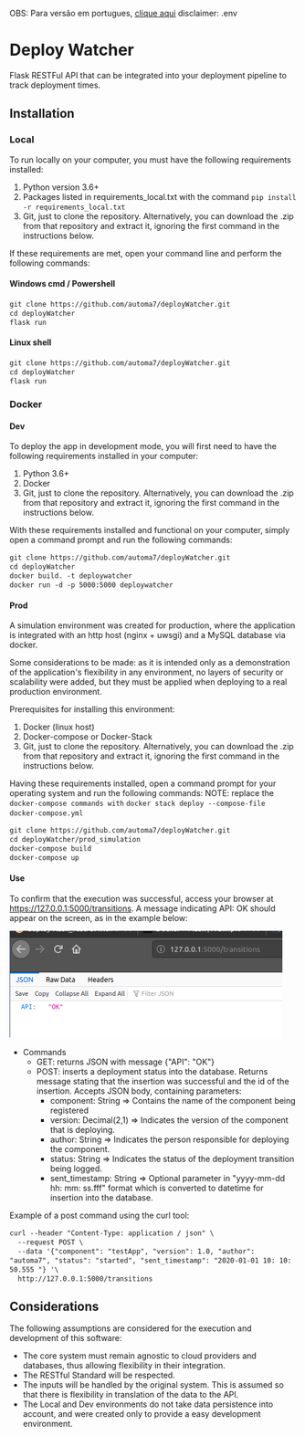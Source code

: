 OBS: Para versão em portugues, [clique aqui](README_ptBR.md)
disclaimer: .env 
# Deploy Watcher

Flask RESTFul API that can be integrated into your deployment pipeline to track deployment times.

## Installation

### Local
To run locally on your computer, you must have the following requirements installed:
1. Python version 3.6+
2. Packages listed in requirements_local.txt with the command `pip install -r requirements_local.txt`
3. Git, just to clone the repository. Alternatively, you can download the .zip from that repository and extract it,
ignoring the first command in the instructions below.

If these requirements are met, open your command line and perform the following commands:
#### Windows cmd / Powershell
    git clone https://github.com/automa7/deployWatcher.git
    cd deployWatcher
    flask run
    
#### Linux shell
    git clone https://github.com/automa7/deployWatcher.git
    cd deployWatcher
    flask run

### Docker
#### Dev
To deploy the app in development mode, you will first need to have the following requirements installed in your
computer:
1. Python 3.6+
2. Docker
3. Git, just to clone the repository. Alternatively, you can download the .zip from that repository and extract it,
ignoring the first command in the instructions below.

With these requirements installed and functional on your computer, simply open a command prompt and run the following
commands:

    git clone https://github.com/automa7/deployWatcher.git
    cd deployWatcher
    docker build. -t deploywatcher
    docker run -d -p 5000:5000 deploywatcher

#### Prod
A simulation environment was created for production, where the application is integrated with an http host (nginx + 
uwsgi) and a MySQL database via docker.

Some considerations to be made: as it is intended only as a demonstration of the application's flexibility in any 
environment, no layers of security or scalability were added, but they must be applied when deploying to a real 
production environment.

Prerequisites for installing this environment:
1. Docker (linux host)
2. Docker-compose or Docker-Stack
3. Git, just to clone the repository. Alternatively, you can download the .zip from that repository and extract it,
ignoring the first command in the instructions below.

Having these requirements installed, open a command prompt for your operating system and run the following commands:
NOTE: replace the `docker-compose commands with` `docker stack deploy --compose-file docker-compose.yml`

    git clone https://github.com/automa7/deployWatcher.git
    cd deployWatcher/prod_simulation
    docker-compose build
    docker-compose up


#### Use
To confirm that the execution was successful, access your browser at https://127.0.0.1:5000/transitions. A
message indicating API: OK should appear on the screen, as in the example below:

![](assets/img_api_ok.png)

* Commands
    * GET: returns JSON with message {"API": "OK"}
    * POST: inserts a deployment status into the database. Returns message stating that the insertion was successful 
    and the id of the insertion. Accepts JSON body, containing parameters:
        * component: String => Contains the name of the component being registered
        * version: Decimal(2,1) => Indicates the version of the component that is deploying.
        * author: String => Indicates the person responsible for deploying the component.
        * status: String => Indicates the status of the deployment transition being logged.
        * sent_timestamp: String => Optional parameter in "yyyy-mm-dd hh: mm: ss.fff" format which is converted to 
        datetime for insertion into the database.
        
Example of a post command using the curl tool:

    curl --header "Content-Type: application / json" \
      --request POST \
      --data '{"component": "testApp", "version": 1.0, "author": "automa7", "status": "started", "sent_timestamp": "2020-01-01 10: 10: 50.555 "} '\
      http://127.0.0.1:5000/transitions

## Considerations
The following assumptions are considered for the execution and development of this software:
* The core system must remain agnostic to cloud providers and databases, thus allowing flexibility in
their integration.
* The RESTful Standard will be respected.
* The inputs will be handled by the original system. This is assumed so that there is flexibility in
translation of the data to the API.
* The Local and Dev environments do not take data persistence into account, and were created only to provide a
easy development environment.